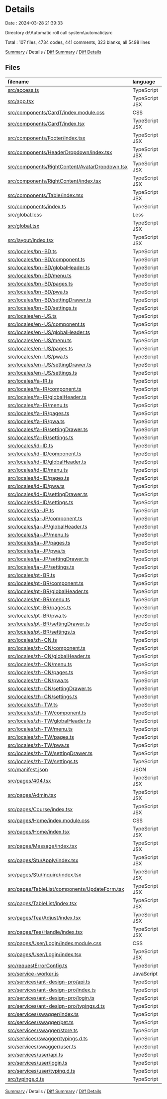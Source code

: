 # Details

Date : 2024-03-28 21:39:33

Directory d:\\Automatic roll call system\\automatic\\src

Total : 107 files,  4734 codes, 441 comments, 323 blanks, all 5498 lines

[Summary](results.md) / Details / [Diff Summary](diff.md) / [Diff Details](diff-details.md)

## Files
| filename | language | code | comment | blank | total |
| :--- | :--- | ---: | ---: | ---: | ---: |
| [src/access.ts](/src/access.ts) | TypeScript | 8 | 3 | 1 | 12 |
| [src/app.tsx](/src/app.tsx) | TypeScript JSX | 98 | 85 | 8 | 191 |
| [src/components/CardT/index.module.css](/src/components/CardT/index.module.css) | CSS | 21 | 0 | 2 | 23 |
| [src/components/CardT/index.tsx](/src/components/CardT/index.tsx) | TypeScript JSX | 30 | 0 | 2 | 32 |
| [src/components/Footer/index.tsx](/src/components/Footer/index.tsx) | TypeScript JSX | 33 | 0 | 3 | 36 |
| [src/components/HeaderDropdown/index.tsx](/src/components/HeaderDropdown/index.tsx) | TypeScript JSX | 23 | 0 | 5 | 28 |
| [src/components/RightContent/AvatarDropdown.tsx](/src/components/RightContent/AvatarDropdown.tsx) | TypeScript JSX | 105 | 5 | 14 | 124 |
| [src/components/RightContent/index.tsx](/src/components/RightContent/index.tsx) | TypeScript JSX | 28 | 0 | 4 | 32 |
| [src/components/Table/index.tsx](/src/components/Table/index.tsx) | TypeScript JSX | 72 | 1 | 2 | 75 |
| [src/components/index.ts](/src/components/index.ts) | TypeScript | 6 | 7 | 2 | 15 |
| [src/global.less](/src/global.less) | Less | 47 | 0 | 7 | 54 |
| [src/global.tsx](/src/global.tsx) | TypeScript JSX | 77 | 9 | 7 | 93 |
| [src/layout/index.tsx](/src/layout/index.tsx) | TypeScript JSX | 86 | 0 | 3 | 89 |
| [src/locales/bn-BD.ts](/src/locales/bn-BD.ts) | TypeScript | 24 | 0 | 2 | 26 |
| [src/locales/bn-BD/component.ts](/src/locales/bn-BD/component.ts) | TypeScript | 5 | 0 | 1 | 6 |
| [src/locales/bn-BD/globalHeader.ts](/src/locales/bn-BD/globalHeader.ts) | TypeScript | 17 | 0 | 1 | 18 |
| [src/locales/bn-BD/menu.ts](/src/locales/bn-BD/menu.ts) | TypeScript | 52 | 0 | 1 | 53 |
| [src/locales/bn-BD/pages.ts](/src/locales/bn-BD/pages.ts) | TypeScript | 70 | 0 | 1 | 71 |
| [src/locales/bn-BD/pwa.ts](/src/locales/bn-BD/pwa.ts) | TypeScript | 7 | 0 | 1 | 8 |
| [src/locales/bn-BD/settingDrawer.ts](/src/locales/bn-BD/settingDrawer.ts) | TypeScript | 31 | 0 | 1 | 32 |
| [src/locales/bn-BD/settings.ts](/src/locales/bn-BD/settings.ts) | TypeScript | 59 | 0 | 1 | 60 |
| [src/locales/en-US.ts](/src/locales/en-US.ts) | TypeScript | 23 | 0 | 2 | 25 |
| [src/locales/en-US/component.ts](/src/locales/en-US/component.ts) | TypeScript | 5 | 0 | 1 | 6 |
| [src/locales/en-US/globalHeader.ts](/src/locales/en-US/globalHeader.ts) | TypeScript | 17 | 0 | 1 | 18 |
| [src/locales/en-US/menu.ts](/src/locales/en-US/menu.ts) | TypeScript | 52 | 0 | 1 | 53 |
| [src/locales/en-US/pages.ts](/src/locales/en-US/pages.ts) | TypeScript | 70 | 0 | 1 | 71 |
| [src/locales/en-US/pwa.ts](/src/locales/en-US/pwa.ts) | TypeScript | 6 | 0 | 1 | 7 |
| [src/locales/en-US/settingDrawer.ts](/src/locales/en-US/settingDrawer.ts) | TypeScript | 31 | 0 | 1 | 32 |
| [src/locales/en-US/settings.ts](/src/locales/en-US/settings.ts) | TypeScript | 60 | 0 | 1 | 61 |
| [src/locales/fa-IR.ts](/src/locales/fa-IR.ts) | TypeScript | 23 | 0 | 2 | 25 |
| [src/locales/fa-IR/component.ts](/src/locales/fa-IR/component.ts) | TypeScript | 5 | 0 | 1 | 6 |
| [src/locales/fa-IR/globalHeader.ts](/src/locales/fa-IR/globalHeader.ts) | TypeScript | 17 | 0 | 1 | 18 |
| [src/locales/fa-IR/menu.ts](/src/locales/fa-IR/menu.ts) | TypeScript | 52 | 0 | 1 | 53 |
| [src/locales/fa-IR/pages.ts](/src/locales/fa-IR/pages.ts) | TypeScript | 69 | 0 | 1 | 70 |
| [src/locales/fa-IR/pwa.ts](/src/locales/fa-IR/pwa.ts) | TypeScript | 7 | 0 | 1 | 8 |
| [src/locales/fa-IR/settingDrawer.ts](/src/locales/fa-IR/settingDrawer.ts) | TypeScript | 32 | 0 | 1 | 33 |
| [src/locales/fa-IR/settings.ts](/src/locales/fa-IR/settings.ts) | TypeScript | 60 | 0 | 1 | 61 |
| [src/locales/id-ID.ts](/src/locales/id-ID.ts) | TypeScript | 24 | 0 | 2 | 26 |
| [src/locales/id-ID/component.ts](/src/locales/id-ID/component.ts) | TypeScript | 5 | 0 | 1 | 6 |
| [src/locales/id-ID/globalHeader.ts](/src/locales/id-ID/globalHeader.ts) | TypeScript | 17 | 0 | 1 | 18 |
| [src/locales/id-ID/menu.ts](/src/locales/id-ID/menu.ts) | TypeScript | 52 | 0 | 1 | 53 |
| [src/locales/id-ID/pages.ts](/src/locales/id-ID/pages.ts) | TypeScript | 72 | 0 | 1 | 73 |
| [src/locales/id-ID/pwa.ts](/src/locales/id-ID/pwa.ts) | TypeScript | 7 | 0 | 1 | 8 |
| [src/locales/id-ID/settingDrawer.ts](/src/locales/id-ID/settingDrawer.ts) | TypeScript | 32 | 0 | 1 | 33 |
| [src/locales/id-ID/settings.ts](/src/locales/id-ID/settings.ts) | TypeScript | 60 | 0 | 1 | 61 |
| [src/locales/ja-JP.ts](/src/locales/ja-JP.ts) | TypeScript | 23 | 0 | 2 | 25 |
| [src/locales/ja-JP/component.ts](/src/locales/ja-JP/component.ts) | TypeScript | 5 | 0 | 1 | 6 |
| [src/locales/ja-JP/globalHeader.ts](/src/locales/ja-JP/globalHeader.ts) | TypeScript | 17 | 0 | 1 | 18 |
| [src/locales/ja-JP/menu.ts](/src/locales/ja-JP/menu.ts) | TypeScript | 52 | 0 | 1 | 53 |
| [src/locales/ja-JP/pages.ts](/src/locales/ja-JP/pages.ts) | TypeScript | 69 | 0 | 1 | 70 |
| [src/locales/ja-JP/pwa.ts](/src/locales/ja-JP/pwa.ts) | TypeScript | 7 | 0 | 1 | 8 |
| [src/locales/ja-JP/settingDrawer.ts](/src/locales/ja-JP/settingDrawer.ts) | TypeScript | 31 | 0 | 1 | 32 |
| [src/locales/ja-JP/settings.ts](/src/locales/ja-JP/settings.ts) | TypeScript | 59 | 0 | 1 | 60 |
| [src/locales/pt-BR.ts](/src/locales/pt-BR.ts) | TypeScript | 21 | 0 | 2 | 23 |
| [src/locales/pt-BR/component.ts](/src/locales/pt-BR/component.ts) | TypeScript | 5 | 0 | 1 | 6 |
| [src/locales/pt-BR/globalHeader.ts](/src/locales/pt-BR/globalHeader.ts) | TypeScript | 17 | 0 | 1 | 18 |
| [src/locales/pt-BR/menu.ts](/src/locales/pt-BR/menu.ts) | TypeScript | 52 | 0 | 1 | 53 |
| [src/locales/pt-BR/pages.ts](/src/locales/pt-BR/pages.ts) | TypeScript | 72 | 0 | 1 | 73 |
| [src/locales/pt-BR/pwa.ts](/src/locales/pt-BR/pwa.ts) | TypeScript | 7 | 0 | 1 | 8 |
| [src/locales/pt-BR/settingDrawer.ts](/src/locales/pt-BR/settingDrawer.ts) | TypeScript | 32 | 0 | 1 | 33 |
| [src/locales/pt-BR/settings.ts](/src/locales/pt-BR/settings.ts) | TypeScript | 60 | 0 | 1 | 61 |
| [src/locales/zh-CN.ts](/src/locales/zh-CN.ts) | TypeScript | 23 | 0 | 2 | 25 |
| [src/locales/zh-CN/component.ts](/src/locales/zh-CN/component.ts) | TypeScript | 5 | 0 | 1 | 6 |
| [src/locales/zh-CN/globalHeader.ts](/src/locales/zh-CN/globalHeader.ts) | TypeScript | 17 | 0 | 1 | 18 |
| [src/locales/zh-CN/menu.ts](/src/locales/zh-CN/menu.ts) | TypeScript | 54 | 0 | 1 | 55 |
| [src/locales/zh-CN/pages.ts](/src/locales/zh-CN/pages.ts) | TypeScript | 67 | 0 | 1 | 68 |
| [src/locales/zh-CN/pwa.ts](/src/locales/zh-CN/pwa.ts) | TypeScript | 6 | 0 | 1 | 7 |
| [src/locales/zh-CN/settingDrawer.ts](/src/locales/zh-CN/settingDrawer.ts) | TypeScript | 31 | 0 | 1 | 32 |
| [src/locales/zh-CN/settings.ts](/src/locales/zh-CN/settings.ts) | TypeScript | 55 | 0 | 1 | 56 |
| [src/locales/zh-TW.ts](/src/locales/zh-TW.ts) | TypeScript | 21 | 0 | 2 | 23 |
| [src/locales/zh-TW/component.ts](/src/locales/zh-TW/component.ts) | TypeScript | 5 | 0 | 1 | 6 |
| [src/locales/zh-TW/globalHeader.ts](/src/locales/zh-TW/globalHeader.ts) | TypeScript | 17 | 0 | 1 | 18 |
| [src/locales/zh-TW/menu.ts](/src/locales/zh-TW/menu.ts) | TypeScript | 52 | 0 | 1 | 53 |
| [src/locales/zh-TW/pages.ts](/src/locales/zh-TW/pages.ts) | TypeScript | 67 | 0 | 1 | 68 |
| [src/locales/zh-TW/pwa.ts](/src/locales/zh-TW/pwa.ts) | TypeScript | 6 | 0 | 1 | 7 |
| [src/locales/zh-TW/settingDrawer.ts](/src/locales/zh-TW/settingDrawer.ts) | TypeScript | 31 | 0 | 1 | 32 |
| [src/locales/zh-TW/settings.ts](/src/locales/zh-TW/settings.ts) | TypeScript | 55 | 0 | 1 | 56 |
| [src/manifest.json](/src/manifest.json) | JSON | 22 | 0 | 1 | 23 |
| [src/pages/404.tsx](/src/pages/404.tsx) | TypeScript JSX | 16 | 1 | 3 | 20 |
| [src/pages/Admin.tsx](/src/pages/Admin.tsx) | TypeScript JSX | 8 | 44 | 6 | 58 |
| [src/pages/Course/index.tsx](/src/pages/Course/index.tsx) | TypeScript JSX | 10 | 9 | 2 | 21 |
| [src/pages/Home/index.module.css](/src/pages/Home/index.module.css) | CSS | 25 | 3 | 4 | 32 |
| [src/pages/Home/index.tsx](/src/pages/Home/index.tsx) | TypeScript JSX | 132 | 1 | 3 | 136 |
| [src/pages/Message/index.tsx](/src/pages/Message/index.tsx) | TypeScript JSX | 52 | 15 | 2 | 69 |
| [src/pages/Stu/Apply/index.tsx](/src/pages/Stu/Apply/index.tsx) | TypeScript JSX | 68 | 0 | 5 | 73 |
| [src/pages/Stu/Inquire/index.tsx](/src/pages/Stu/Inquire/index.tsx) | TypeScript JSX | 62 | 4 | 9 | 75 |
| [src/pages/TableList/components/UpdateForm.tsx](/src/pages/TableList/components/UpdateForm.tsx) | TypeScript JSX | 205 | 0 | 5 | 210 |
| [src/pages/TableList/index.tsx](/src/pages/TableList/index.tsx) | TypeScript JSX | 356 | 29 | 13 | 398 |
| [src/pages/Tea/Adjust/index.tsx](/src/pages/Tea/Adjust/index.tsx) | TypeScript JSX | 52 | 0 | 3 | 55 |
| [src/pages/Tea/Handle/index.tsx](/src/pages/Tea/Handle/index.tsx) | TypeScript JSX | 96 | 0 | 7 | 103 |
| [src/pages/User/Login/index.module.css](/src/pages/User/Login/index.module.css) | CSS | 33 | 1 | 4 | 38 |
| [src/pages/User/Login/index.tsx](/src/pages/User/Login/index.tsx) | TypeScript JSX | 111 | 7 | 6 | 124 |
| [src/requestErrorConfig.ts](/src/requestErrorConfig.ts) | TypeScript | 80 | 24 | 6 | 110 |
| [src/service-worker.js](/src/service-worker.js) | JavaScript | 37 | 22 | 7 | 66 |
| [src/services/ant-design-pro/api.ts](/src/services/ant-design-pro/api.ts) | TypeScript | 73 | 13 | 9 | 95 |
| [src/services/ant-design-pro/index.ts](/src/services/ant-design-pro/index.ts) | TypeScript | 6 | 4 | 1 | 11 |
| [src/services/ant-design-pro/login.ts](/src/services/ant-design-pro/login.ts) | TypeScript | 15 | 5 | 2 | 22 |
| [src/services/ant-design-pro/typings.d.ts](/src/services/ant-design-pro/typings.d.ts) | TypeScript | 84 | 7 | 12 | 103 |
| [src/services/swagger/index.ts](/src/services/swagger/index.ts) | TypeScript | 8 | 4 | 1 | 13 |
| [src/services/swagger/pet.ts](/src/services/swagger/pet.ts) | TypeScript | 121 | 17 | 16 | 154 |
| [src/services/swagger/store.ts](/src/services/swagger/store.ts) | TypeScript | 36 | 8 | 5 | 49 |
| [src/services/swagger/typings.d.ts](/src/services/swagger/typings.d.ts) | TypeScript | 79 | 16 | 18 | 113 |
| [src/services/swagger/user.ts](/src/services/swagger/user.ts) | TypeScript | 78 | 14 | 9 | 101 |
| [src/services/user/api.ts](/src/services/user/api.ts) | TypeScript | 41 | 37 | 16 | 94 |
| [src/services/user/login.ts](/src/services/user/login.ts) | TypeScript | 29 | 12 | 10 | 51 |
| [src/services/user/typing.d.ts](/src/services/user/typing.d.ts) | TypeScript | 42 | 34 | 4 | 80 |
| [src/typings.d.ts](/src/typings.d.ts) | TypeScript | 19 | 0 | 2 | 21 |

[Summary](results.md) / Details / [Diff Summary](diff.md) / [Diff Details](diff-details.md)